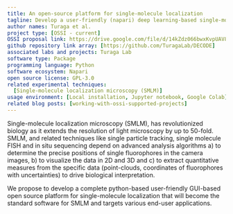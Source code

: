 ```yaml
---
title: An open-source platform for single-molecule localization
tagline: Develop a user-friendly (napari) deep learning-based single-molecule detection software.
author names: Turaga et al.
project type: [OSSI - current]
OSSI proposal link: https://drive.google.com/file/d/14kZdz066bwxKvpUAV8-Vg41kp6KgVqxr/view
github repository link array: [https://github.com/TuragaLab/DECODE]
associated labs and projects: Turaga Lab
software type: Package
programming language: Python
software ecosystem: Napari
open source license: GPL-3.0
related experimental techniques:
  [Single-molecule localization microscopy (SMLM)]
usage environment: [Local installation, Jupyter notebook, Google Colab]
related blog posts: [working-with-ossi-supported-projects]
---
```


Single-molecule localization microscopy (SMLM), has revolutionized biology as it extends the resolution of light microscopy by up to 50-fold. SMLM, and related techniques like single particle tracking, single molecule FISH and in situ sequencing depend on advanced analysis algorithms a) to determine the precise positions of single fluorophores in the camera images, b) to visualize the data in 2D and 3D and c) to extract quantitative measures from the specific data (point-clouds, coordinates of fluorophores with uncertainties) to drive biological interpretation.

We propose to develop a complete python-based user-friendly GUI-based open source platform for single-molecule localization that will become the standard software for SMLM and targets various end-user applications.
